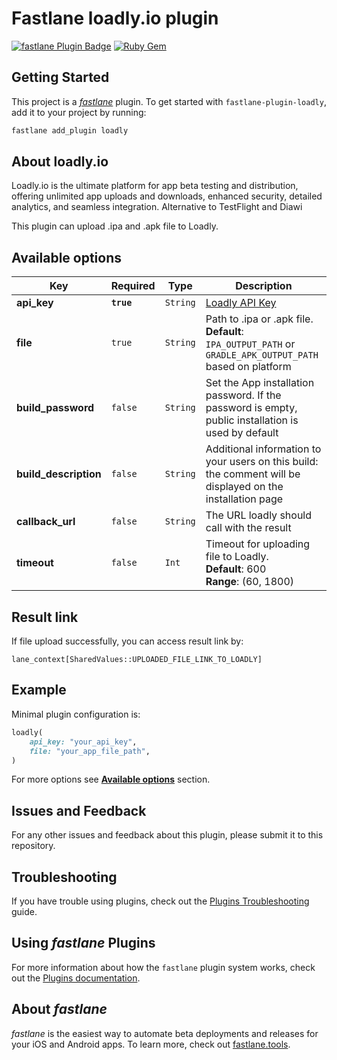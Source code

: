 # Fastlane loadly.io plugin

[![fastlane Plugin Badge](https://rawcdn.githack.com/fastlane/fastlane/master/fastlane/assets/plugin-badge.svg)](https://rubygems.org/gems/fastlane-plugin-loadly)
[![Ruby Gem](https://github.com/hmphu/fastlane-plugin-loadly/actions/workflows/gem-push.yml/badge.svg)](https://github.com/hmphu/fastlane-plugin-loadly/actions/workflows/gem-push.yml)

## Getting Started

This project is a [_fastlane_](https://github.com/fastlane/fastlane) plugin. To get started with `fastlane-plugin-loadly`, add it to your project by running:

```bash
fastlane add_plugin loadly
```

## About loadly.io

Loadly.io is the ultimate platform for app beta testing and distribution, offering unlimited app uploads and downloads, enhanced security, detailed analytics, and seamless integration. Alternative to TestFlight and Diawi

This plugin can upload .ipa and .apk file to Loadly.

## Available options

Key | Required | Type | Description
--- | --- | --- | ---
**api_key** | **`true`** | `String` | [Loadly API Key](https://loadly.io/doc/view/api)
**file** | `true` | `String` | Path to .ipa or .apk file.<br>**Default**: `IPA_OUTPUT_PATH` or `GRADLE_APK_OUTPUT_PATH` based on platform
**build_password** | `false` | `String` | Set the App installation password. If the password is empty, public installation is used by default
**build_description** | `false` | `String` | Additional information to your users on this build: the comment will be displayed on the installation page
**callback_url** | `false` | `String` | The URL loadly should call with the result
**timeout** | `false` | `Int` | Timeout for uploading file to Loadly.<br>**Default**: 600<br>**Range**: (60, 1800)

## Result link

If file upload successfully, you can access result link by:  

`lane_context[SharedValues::UPLOADED_FILE_LINK_TO_LOADLY]`

## Example

Minimal plugin configuration is:  
```ruby
loadly(
    api_key: "your_api_key",
    file: "your_app_file_path",
)
```

For more options see [**Available options**](#available-options) section.

## Issues and Feedback

For any other issues and feedback about this plugin, please submit it to this repository.

## Troubleshooting

If you have trouble using plugins, check out the [Plugins Troubleshooting](https://docs.fastlane.tools/plugins/plugins-troubleshooting/) guide.

## Using _fastlane_ Plugins

For more information about how the `fastlane` plugin system works, check out the [Plugins documentation](https://docs.fastlane.tools/plugins/create-plugin/).

## About _fastlane_

_fastlane_ is the easiest way to automate beta deployments and releases for your iOS and Android apps. To learn more, check out [fastlane.tools](https://fastlane.tools).
